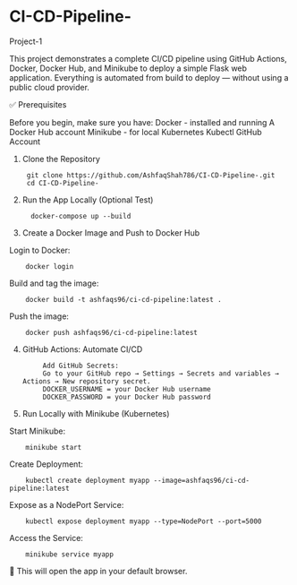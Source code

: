 # CI-CD-Pipeline-
Project-1

This project demonstrates a complete CI/CD pipeline using GitHub Actions, Docker, Docker Hub, and Minikube to deploy a simple Flask web application. Everything is automated from build to deploy — without using a public cloud provider.


✅ Prerequisites

Before you begin, make sure you have:
    Docker - installed and running
    A Docker Hub account
    Minikube -  for local Kubernetes
    Kubectl
    GitHub Account

1. Clone the Repository

        git clone https://github.com/AshfaqShah786/CI-CD-Pipeline-.git
        cd CI-CD-Pipeline-


2. Run the App Locally (Optional Test)


         docker-compose up --build

3. Create a Docker Image and Push to Docker Hub

Login to Docker:

        docker login

Build and tag the image:

        docker build -t ashfaqs96/ci-cd-pipeline:latest .
    
Push the image:

        docker push ashfaqs96/ci-cd-pipeline:latest

4. GitHub Actions: Automate CI/CD

            Add GitHub Secrets:
            Go to your GitHub repo → Settings → Secrets and variables → Actions → New repository secret.
            DOCKER_USERNAME = your Docker Hub username
            DOCKER_PASSWORD = your Docker Hub password

5. Run Locally with Minikube (Kubernetes)

Start Minikube:

        minikube start
    
Create Deployment:

        kubectl create deployment myapp --image=ashfaqs96/ci-cd-pipeline:latest

Expose as a NodePort Service:

        kubectl expose deployment myapp --type=NodePort --port=5000

Access the Service:

        minikube service myapp


🔗 This will open the app in your default browser.
